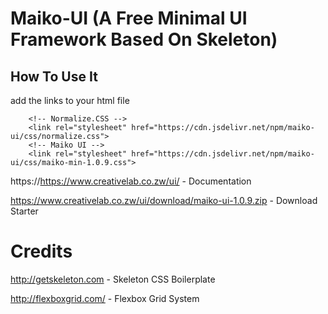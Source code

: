 # Maiko-UI (A Free Minimal UI Framework Based On Skeleton)

## How To Use It

add the links to your html file

``` 
    <!-- Normalize.CSS -->
    <link rel="stylesheet" href="https://cdn.jsdelivr.net/npm/maiko-ui/css/normalize.css">
    <!-- Maiko UI -->
    <link rel="stylesheet" href="https://cdn.jsdelivr.net/npm/maiko-ui/css/maiko-min-1.0.9.css">

```

https://https://www.creativelab.co.zw/ui/ - Documentation

https://www.creativelab.co.zw/ui/download/maiko-ui-1.0.9.zip - Download Starter

# Credits

http://getskeleton.com - Skeleton CSS Boilerplate

http://flexboxgrid.com/ - Flexbox Grid System
